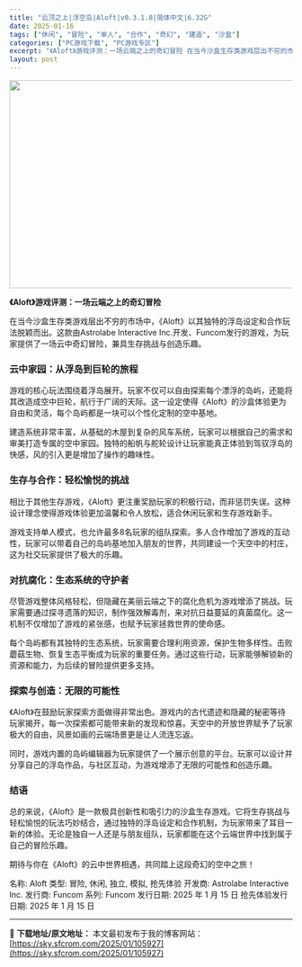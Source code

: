 ```yaml
---
title: "云顶之上|浮空岛|Aloft|v0.3.1.8|简体中文|6.32G"
date: 2025-01-16
tags: ["休闲", "冒险", "单人", "合作", "奇幻", "建造", "沙盒"]
categories: ["PC游戏下载", "PC游戏专区"]
excerpt: "《Aloft》游戏评测：一场云端之上的奇幻冒险 在当今沙盒生存类游戏层出不穷的市场中，《Aloft》以其独特的浮岛设定和合作玩法脱颖而出。这款由Astrolabe Interactive Inc.开发、Funcom发行的游戏，为玩家提供了一场云中奇幻冒险，兼具生存挑战与创造乐趣。 云中家园：从浮岛到&hellip;"
layout: post
---
```


<img class="aligncenter size-full wp-image-105929" src="https://sky.sfcrom.com/wp-content/uploads/2025/01/2025011602244425.webp" alt="" width="660" height="370" />

<strong>《Aloft》游戏评测：一场云端之上的奇幻冒险</strong>

在当今沙盒生存类游戏层出不穷的市场中，《Aloft》以其独特的浮岛设定和合作玩法脱颖而出。这款由Astrolabe Interactive Inc.开发、Funcom发行的游戏，为玩家提供了一场云中奇幻冒险，兼具生存挑战与创造乐趣。
<h3>云中家园：从浮岛到巨轮的旅程</h3>
游戏的核心玩法围绕着浮岛展开。玩家不仅可以自由探索每个漂浮的岛屿，还能将其改造成空中巨轮，航行于广阔的天际。这一设定使得《Aloft》的沙盒体验更为自由和灵活，每个岛屿都是一块可以个性化定制的空中基地。

建造系统非常丰富，从基础的木屋到复杂的风车系统，玩家可以根据自己的需求和审美打造专属的空中家园。独特的船帆与舵轮设计让玩家能真正体验到驾驭浮岛的快感，风的引入更是增加了操作的趣味性。
<h3>生存与合作：轻松愉悦的挑战</h3>
相比于其他生存游戏，《Aloft》更注重奖励玩家的积极行动，而非惩罚失误。这种设计理念使得游戏体验更加温馨和令人放松，适合休闲玩家和生存游戏新手。

游戏支持单人模式，也允许最多8名玩家的组队探索。多人合作增加了游戏的互动性，玩家可以带着自己的岛屿基地加入朋友的世界，共同建设一个天空中的村庄，这为社交玩家提供了极大的乐趣。
<h3>对抗腐化：生态系统的守护者</h3>
尽管游戏整体风格轻松，但隐藏在美丽云端之下的腐化危机为游戏增添了挑战。玩家需要通过探寻遗落的知识，制作强效解毒剂，来对抗日益蔓延的真菌腐化。这一机制不仅增加了游戏的紧张感，也赋予玩家拯救世界的使命感。

每个岛屿都有其独特的生态系统，玩家需要合理利用资源，保护生物多样性。击败蘑菇生物、恢复生态平衡成为玩家的重要任务。通过这些行动，玩家能够解锁新的资源和能力，为后续的冒险提供更多支持。
<h3>探索与创造：无限的可能性</h3>
《Aloft》在鼓励玩家探索方面做得非常出色。游戏内的古代遗迹和隐藏的秘密等待玩家揭开，每一次探索都可能带来新的发现和惊喜。天空中的开放世界赋予了玩家极大的自由，风景如画的云端场景更是让人流连忘返。

同时，游戏内置的岛屿编辑器为玩家提供了一个展示创意的平台。玩家可以设计并分享自己的浮岛作品，与社区互动，为游戏增添了无限的可能性和创造乐趣。
<h3>结语</h3>
总的来说，《Aloft》是一款极具创新性和吸引力的沙盒生存游戏。它将生存挑战与轻松愉悦的玩法巧妙结合，通过独特的浮岛设定和合作机制，为玩家带来了耳目一新的体验。无论是独自一人还是与朋友组队，玩家都能在这个云端世界中找到属于自己的冒险乐趣。

期待与你在《Aloft》的云中世界相遇，共同踏上这段奇幻的空中之旅！

名称: Aloft
类型: 冒险, 休闲, 独立, 模拟, 抢先体验
开发商: Astrolabe Interactive Inc.
发行商: Funcom
系列: Funcom
发行日期: 2025 年 1 月 15 日
抢先体验发行日期: 2025 年 1 月 15 日

---
📖 **下载地址/原文地址：** 本文最初发布于我的博客网站：[https://sky.sfcrom.com/2025/01/105927](https://sky.sfcrom.com/2025/01/105927)

